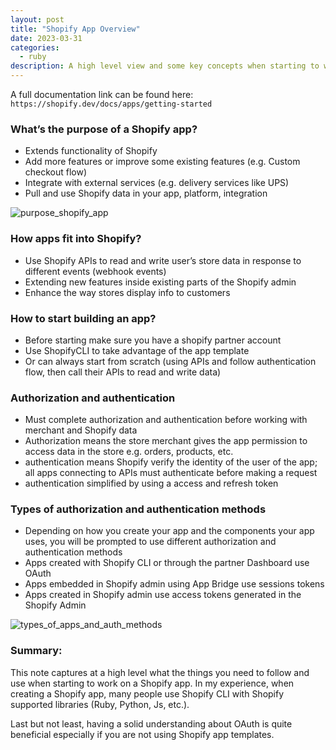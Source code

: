 ```yaml
---
layout: post
title: "Shopify App Overview"
date: 2023-03-31
categories:
  - ruby
description: A high level view and some key concepts when starting to work on a Shopify app
---
```


A full documentation link can be found here: `https://shopify.dev/docs/apps/getting-started`

### What’s the purpose of a Shopify app?
* Extends functionality of Shopify
* Add more features or improve some existing features (e.g. Custom checkout flow)
* Integrate with external services (e.g. delivery services like UPS)
* Pull and use Shopify data in your app, platform, integration

![purpose_shopify_app](https://cdn.discordapp.com/attachments/1090947545477427264/1091310147013455872/image.png)

### How apps fit into Shopify?
* Use Shopify APIs to read and write user’s store data in response to different events (webhook events)
* Extending new features inside existing parts of the Shopify admin
* Enhance the way stores display info to customers

### How to start building an app?
* Before starting make sure you have a shopify partner account
* Use ShopifyCLI to take advantage of the app template
* Or can always start from scratch (using APIs and follow authentication flow, then call their APIs to read and write data)

### Authorization and authentication
* Must complete authorization and authentication before working with merchant and Shopify data
* Authorization means the store merchant gives the app permission to access data in the store e.g. orders, products, etc.
* authentication means Shopify verify the identity of the user of the app; all apps connecting to APIs must authenticate before making a request
* authentication simplified by using a access and refresh token

### Types of authorization and authentication methods
* Depending on how you create your app and the components your app uses, you will be prompted to use different authorization and authentication methods
* Apps created with Shopify CLI or through the partner Dashboard use OAuth
* Apps embedded in Shopify admin using App Bridge use sessions tokens
* Apps created in Shopify admin use access tokens generated in the Shopify Admin

![types_of_apps_and_auth_methods](https://cdn.discordapp.com/attachments/1090947545477427264/1091311003200921600/image.png)

### Summary:
This note captures at a high level what the things you need to follow and use when starting to work on a Shopify app. In my experience, when creating a Shopify app, many people use Shopify CLI with Shopify supported libraries (Ruby, Python, Js, etc.).

Last but not least, having a solid understanding about OAuth is quite beneficial especially if you are not using Shopify app templates.
